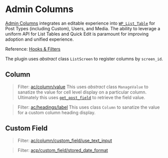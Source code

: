 # Admin Columns

[Admin Columns](https://wordpress.org/plugins/admin-columns/) integrates an editable experience into [`WP_List_Table`](https://developer.wordpress.org/reference/classes/wp_list_table/) for Post Types (including Custom), Users, and Media. The ability to leverage a uniform API for List Tables and Quick Edit is paramount for improving adoption and unified experience.

Reference: [Hooks & Filters](https://docs.admincolumns.com/article/15-hooks-and-filters)

The plugin uses _abstract_ class `ListScreen` to register columns by `screen_id`.

## Column
> Filter: [ac/column/value](https://github.com/codepress/admin-columns-hooks/blob/master/ac-column-value.php)
> This uses _abstract_ class `ManageValue` to sanatize the value for cell level display on a particular column. Ultimately this uses [`get_post_field`](https://developer.wordpress.org/reference/functions/get_post_field/) to retrieve the field value.

> Filter: [ac/headings/label](https://github.com/codepress/admin-columns-hooks/blob/master/ac-headings-label.php)
> This uses class `Column` to sanatize the value for a custom column heading display.

## Custom Field
> Filter: [ac/column/custom_field/use_text_input](https://github.com/codepress/admin-columns-hooks/blob/master/ac-column-custom-field-use_text_input.php)

> Filter: [acp/custom_field/stored_date_format](https://github.com/codepress/admin-columns-hooks/blob/master/ac-column-custom-field-stored_date_format.php)
